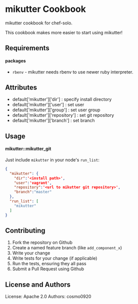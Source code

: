 mikutter Cookbook
=================
mikutter cookbook for chef-solo.

This cookbook makes more easier to start using mikutter!

Requirements
------------

#### packages
- `rbenv` - mikutter needs rbenv to use newer ruby interpreter.

Attributes
----------

* default['mikutter']['dir'] : specify install directory
* default['mikutter']['user'] : set user
* default['mikutter']['group'] : set user group
* default['mikutter']['repository'] : set git repository
* default['mikutter']['branch'] : set branch

Usage
-----

#### mikutter::mikutter\_git

Just include `mikutter` in your node's `run_list`:

```json
{
  "mikutter": {
    "dir":'<install path>',
    "user":'vagrant',
    "repository":'<url to mikutter git repository>',
    "branch":"master"
  },
  "run_list": [
    "mikutter"
  ]
}
```

Contributing
------------
1. Fork the repository on Github
2. Create a named feature branch (like `add_component_x`)
3. Write your change
4. Write tests for your change (if applicable)
5. Run the tests, ensuring they all pass
6. Submit a Pull Request using Github

License and Authors
-------------------
License: Apache 2.0
Authors: cosmo0920
